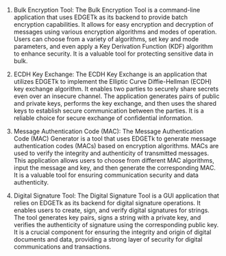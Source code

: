 1. Bulk Encryption Tool: The Bulk Encryption Tool is a command-line application that uses EDGETk as its backend to provide batch encryption capabilities. It allows for easy encryption and decryption of messages using various encryption algorithms and modes of operation. Users can choose from a variety of algorithms, set key and mode parameters, and even apply a Key Derivation Function (KDF) algorithm to enhance security. It is a valuable tool for protecting sensitive data in bulk.

2. ECDH Key Exchange: The ECDH Key Exchange is an application that utilizes EDGETk to implement the Elliptic Curve Diffie-Hellman (ECDH) key exchange algorithm. It enables two parties to securely share secrets even over an insecure channel. The application generates pairs of public and private keys, performs the key exchange, and then uses the shared keys to establish secure communication between the parties. It is a reliable choice for secure exchange of confidential information.

3. Message Authentication Code (MAC): The Message Authentication Code (MAC) Generator is a tool that uses EDGETk to generate message authentication codes (MACs) based on encryption algorithms. MACs are used to verify the integrity and authenticity of transmitted messages. This application allows users to choose from different MAC algorithms, input the message and key, and then generate the corresponding MAC. It is a valuable tool for ensuring communication security and data authenticity.

4. Digital Signature Tool: The Digital Signature Tool is a GUI application that relies on EDGETk as its backend for digital signature operations. It enables users to create, sign, and verify digital signatures for strings. The tool generates key pairs, signs a string with a private key, and verifies the authenticity of signature using the corresponding public key. It is a crucial component for ensuring the integrity and origin of digital documents and data, providing a strong layer of security for digital communications and transactions.
